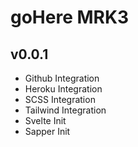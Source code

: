 # goHere MRK3
## v0.0.1
- Github Integration
- Heroku Integration
- SCSS Integration
- Tailwind Integration
- Svelte Init
- Sapper Init